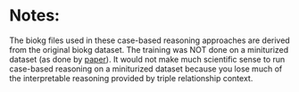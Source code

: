 # Notes:
The biokg files used in these case-based reasoning approaches are derived from the original biokg dataset. The training was NOT done on a miniturized dataset \(as done by [paper](https://academic.oup.com/bib/article/23/6/bbac481/6831005)). It would not make much scientific sense to run case-based reasoning on a miniturized dataset because you lose much of the interpretable reasoning provided by triple relationship context.
